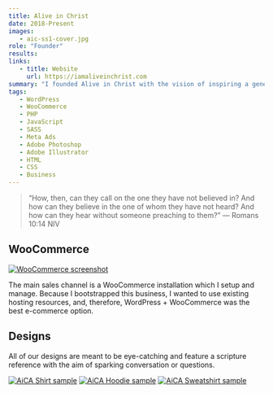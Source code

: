 ```yaml
---
title: Alive in Christ
date: 2018-Present
images:
   - aic-ss1-cover.jpg
role: "Founder"
results:
links:
   - title: Website
     url: https://iamaliveinchrist.com
summary: "I founded Alive in Christ with the vision of inspiring a generation of Christians to actively share their faith. We do this by making and selling biblically inspired clothing designed to create opportunities for sharing the gospel. Our next goal is to offer learning resources."
tags:
   - WordPress
   - WooCommerce
   - PHP
   - JavaScript
   - SASS
   - Meta Ads
   - Adobe Photoshop
   - Adobe Illustrator
   - HTML
   - CSS
   - Business
---
```


> “How, then, can they call on the one they have not believed in? And how can they believe in the one of whom they have not heard? And how can they hear without someone preaching to them?” ― Romans 10:14 NIV

## WooCommerce

[![WooCommerce screenshot](/img/work/aic-ss5-woocommerce.jpg)](/img/work/aic-ss5-woocommerce.jpg)

The main sales channel is a WooCommerce installation which I setup and manage. Because I bootstrapped this business, I wanted to use existing hosting resources, and, therefore, WordPress + WooCommerce was the best e-commerce option.

## Designs

All of our designs are meant to be eye-catching and feature a scripture reference with the aim of sparking conversation or questions.

[![AiCA Shirt sample](/img/work/aic-ss2-shirt.webp)](/img/work/aic-ss2-shirt.webp)
[![AiCA Hoodie sample](/img/work/aic-ss3-hoodie.webp)](/img/work/aic-ss3-hoodie.webp)
[![AiCA Sweatshirt sample](/img/work/aic-ss4-sweatshirt.webp)](/img/work/aic-ss4-sweatshirt.webp)
